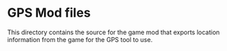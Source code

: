 # GPS Mod files

This directory contains the source for the game mod that exports location information from the game
for the GPS tool to use.
